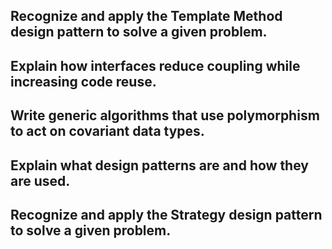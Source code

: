 ## Recognize and apply the Template Method design pattern to solve a given problem.

## Explain how interfaces reduce coupling while increasing code reuse.

## Write generic algorithms that use polymorphism to act on covariant data types.

## Explain what design patterns are and how they are used.

## Recognize and apply the Strategy design pattern to solve a given problem.

